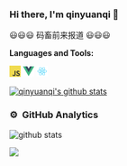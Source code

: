 ### Hi there, I'm qinyuanqi 👋

😃😃😃 码畜前来报道 😃😃😃

**Languages and Tools:**  

<code><img height="20" src="https://raw.githubusercontent.com/github/explore/80688e429a7d4ef2fca1e82350fe8e3517d3494d/topics/javascript/javascript.png"></code>
<code><img height="20" src="https://raw.githubusercontent.com/github/explore/80688e429a7d4ef2fca1e82350fe8e3517d3494d/topics/vue/vue.png"></code>
<code><img height="20" src="https://raw.githubusercontent.com/github/explore/80688e429a7d4ef2fca1e82350fe8e3517d3494d/topics/react/react.png"></code>

[![qinyuanqi's github stats](https://github-readme-stats.vercel.app/api?username=qinyuanqiblog&show_icons=true)](https://github.com/anuraghazra/github-readme-stats)

### ⚙️ &nbsp;GitHub Analytics

![github stats](https://github-readme-stats.vercel.app/api/top-langs/?username=qinyuanqiblog&layout=compact&theme=dracula)

![](https://profile-counter.glitch.me/qinyuanqiblog/count.svg)
